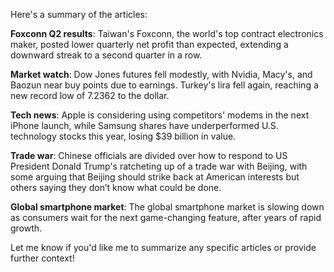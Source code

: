 Here's a summary of the articles:

**Foxconn Q2 results**: Taiwan's Foxconn, the world's top contract electronics maker, posted lower quarterly net profit than expected, extending a downward streak to a second quarter in a row.

**Market watch**: Dow Jones futures fell modestly, with Nvidia, Macy's, and Baozun near buy points due to earnings. Turkey's lira fell again, reaching a new record low of 7.2362 to the dollar.

**Tech news**: Apple is considering using competitors' modems in the next iPhone launch, while Samsung shares have underperformed U.S. technology stocks this year, losing $39 billion in value.

**Trade war**: Chinese officials are divided over how to respond to US President Donald Trump's ratcheting up of a trade war with Beijing, with some arguing that Beijing should strike back at American interests but others saying they don’t know what could be done.

**Global smartphone market**: The global smartphone market is slowing down as consumers wait for the next game-changing feature, after years of rapid growth.

Let me know if you'd like me to summarize any specific articles or provide further context!